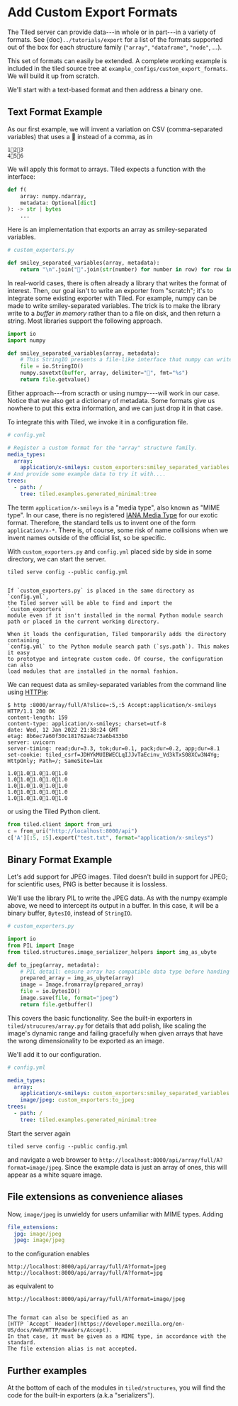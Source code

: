 # Add Custom Export Formats

The Tiled server can provide data---in whole or in part---in a variety of
formats. See {doc}`../tutorials/export` for a list of the formats supported out
of the box for each structure family (`"array"`, `"dataframe"`, `"node"`, ...).

This set of formats can easily be extended. A complete working example is
included in the tiled source tree at `example_configs/custom_export_formats`.
We will build it up from scratch.

We'll start with a text-based format and then address a binary one.

## Text Format Example

As our first example, we will invent a variation on CSV (comma-separated variables)
that uses a 🙂 instead of a comma, as in

```
1🙂2🙂3
4🙂5🙂6
```

We will apply this format to arrays. Tiled expects a function with the interface:

```py
def f(
    array: numpy.ndarray,
    metadata: Optional[dict]
): -> str | bytes
    ...
```

Here is an implementation that exports an array as smiley-separated variables.

```py
# custom_exporters.py

def smiley_separated_variables(array, metadata):
    return "\n".join("🙂".join(str(number) for number in row) for row in array)
```

In real-world cases, there is often already a library that writes the format
of interest. Then, our goal isn't to write an exporter from "scratch"; it's to
integrate some existing exporter with Tiled. For example, numpy can be made to
write smiley-separated variables. The trick is to make the library write to a
_buffer in memory_ rather than to a file on disk, and then return a string. Most
libraries support the following approach.

```py
import io
import numpy

def smiley_separated_variables(array, metadata):
    # This StringIO presents a file-like interface that numpy can write to.
    file = io.StringIO()
    numpy.savetxt(buffer, array, delimiter="🙂", fmt="%s")
    return file.getvalue()
```

Either approach---from scracth or using numpy----will work in our case. Notice
that we also get a dictionary of metadata. Some formats give us nowhere to put
this extra information, and we can just drop it in that case.

To integrate this with Tiled, we invoke it in a configuration file.

```yaml
# config.yml

# Register a custom format for the "array" structure family.
media_types:
  array:
    application/x-smileys: custom_exporters:smiley_separated_variables
# And provide some example data to try it with....
trees:
  - path: /
    tree: tiled.examples.generated_minimal:tree
```

The term `application/x-smileys` is a "media type", also known as "MIME type".
In our case, there is no registered
[IANA Media Type](https://www.iana.org/assignments/media-types/media-types.xhtml)
for our exotic format. Therefore, the standard tells us to invent one of the form
`application/x-*`. There is, of course, some risk of name
collisions when we invent names outside of the official list, so be specific.

With `custom_exporters.py` and `config.yml` placed side by side in some
directory, we can start the server.

```
tiled serve config --public config.yml
```

```{note}

If `custom_exporters.py` is placed in the same directory as `config.yml`,
the Tiled server will be able to find and import the `custom_exporters`
module even if it isn't installed in the normal Python module search
path or placed in the current working directory.

When it loads the configuration, Tiled temporarily adds the directory containing
`config.yml` to the Python module search path (`sys.path`). This makes it easy
to prototype and integrate custom code. Of course, the configuration can also
load modules that are installed in the normal fashion.
```

We can request data as smiley-separated variables from the command line
using [HTTPie](https://httpie.io/):

```
$ http :8000/array/full/A?slice=:5,:5 Accept:application/x-smileys
HTTP/1.1 200 OK
content-length: 159
content-type: application/x-smileys; charset=utf-8
date: Wed, 12 Jan 2022 21:38:24 GMT
etag: 8b6ec7a60f30c181762a4c73a6b433b0
server: uvicorn
server-timing: read;dur=3.3, tok;dur=0.1, pack;dur=0.2, app;dur=8.1
set-cookie: tiled_csrf=JDHYkMUIBWECLqIJJvTaEcinv_Vd3kTxS08XCw3N4Yg; HttpOnly; Path=/; SameSite=lax

1.0🙂1.0🙂1.0🙂1.0🙂1.0
1.0🙂1.0🙂1.0🙂1.0🙂1.0
1.0🙂1.0🙂1.0🙂1.0🙂1.0
1.0🙂1.0🙂1.0🙂1.0🙂1.0
1.0🙂1.0🙂1.0🙂1.0🙂1.0
```

or using the Tiled Python client.

```py
from tiled.client import from_uri
c = from_uri("http://localhost:8000/api")
c['A'][:5, :5].export("test.txt", format="application/x-smileys")
```

## Binary Format Example

Let's add support for JPEG images. Tiled doesn't build in support for JPEG; for
scientific uses, PNG is better because it is lossless.

We'll use the library PIL to write the JPEG data. As with the numpy example
above, we need to intercept its output in a buffer. In this case, it will be a
binary buffer, `BytesIO`, instead of `StringIO`.

```py
# custom_exporters.py

import io
from PIL import Image
from tiled.structures.image_serializer_helpers import img_as_ubyte

def to_jpeg(array, metadata):
    # PIL detail: ensure array has compatible data type before handing to PIL.
    prepared_array = img_as_ubyte(array)
    image = Image.fromarray(prepared_array)
    file = io.BytesIO()
    image.save(file, format="jpeg")
    return file.getbuffer()
```

This covers the basic functionality. See the built-in exporters in
`tiled/strucures/array.py` for details that add polish, like scaling the
image's dynamic range and failing gracefully when given arrays that have the
wrong dimensionality to be exported as an image.

We'll add it to our configuration.

```yaml
# config.yml

media_types:
  array:
    application/x-smileys: custom_exporters:smiley_separated_variables
    image/jpeg: custom_exporters:to_jpeg
trees:
  - path: /
    tree: tiled.examples.generated_minimal:tree
```

Start the server again

```
tiled serve config --public config.yml
```

and navigate a web browser to `http://localhost:8000/api/array/full/A?format=image/jpeg`.
Since the example data is just an array of ones, this will appear as a white square image.

## File extensions as convenience aliases

Now, `image/jpeg` is unwieldy for users unfamiliar with MIME types. Adding

```yaml
file_extensions:
  jpg: image/jpeg
  jpeg: image/jpeg
```

to the configuration enables

```
http://localhost:8000/api/array/full/A?format=jpeg
http://localhost:8000/api/array/full/A?format=jpg
```

as equivalent to

```
http://localhost:8000/api/array/full/A?format=image/jpeg
```

```{note}

The format can also be specified as an
[HTTP `Accept` Header](https://developer.mozilla.org/en-US/docs/Web/HTTP/Headers/Accept).
In that case, it must be given as a MIME type, in accordance with the standard.
The file extension alias is not accepted.
```

## Further examples

At the bottom of each of the modules in `tiled/structures`, you will
find the code for the built-in exporters (a.k.a "serializers").
